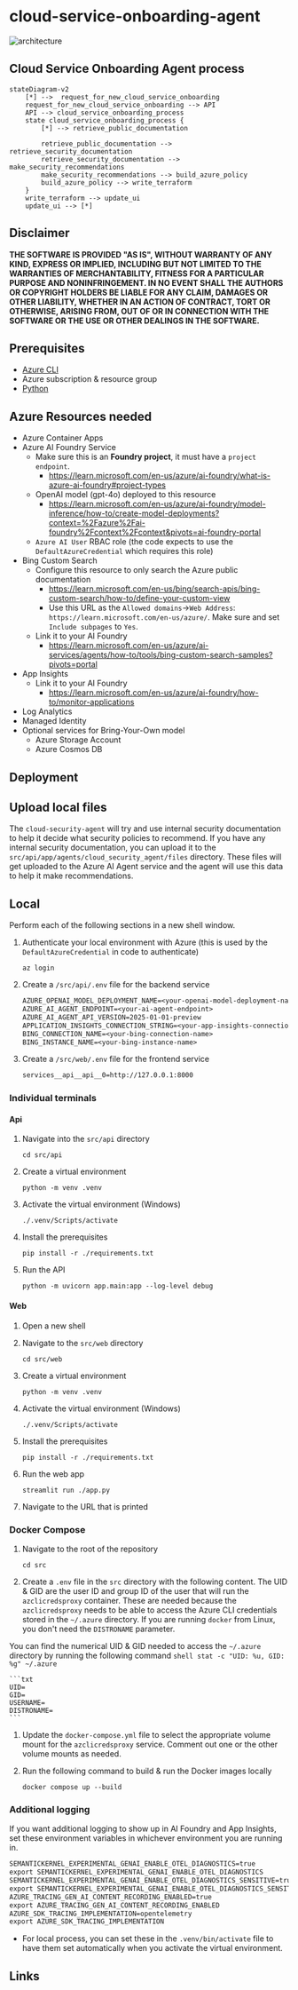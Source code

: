 # cloud-service-onboarding-agent

![architecture](./.img/architecture.drawio.png)

## Cloud Service Onboarding Agent process
```mermaid
stateDiagram-v2
    [*] -->  request_for_new_cloud_service_onboarding
    request_for_new_cloud_service_onboarding --> API
    API --> cloud_service_onboarding_process
    state cloud_service_onboarding_process {
        [*] --> retrieve_public_documentation

        retrieve_public_documentation --> retrieve_security_documentation
        retrieve_security_documentation --> make_security_recommendations
        make_security_recommendations --> build_azure_policy
        build_azure_policy --> write_terraform
    }
    write_terraform --> update_ui
    update_ui --> [*]
```

## Disclaimer

**THE SOFTWARE IS PROVIDED "AS IS", WITHOUT WARRANTY OF ANY KIND, EXPRESS OR IMPLIED, INCLUDING BUT NOT LIMITED TO THE WARRANTIES OF MERCHANTABILITY, FITNESS FOR A PARTICULAR PURPOSE AND NONINFRINGEMENT. IN NO EVENT SHALL THE AUTHORS OR COPYRIGHT HOLDERS BE LIABLE FOR ANY CLAIM, DAMAGES OR OTHER LIABILITY, WHETHER IN AN ACTION OF CONTRACT, TORT OR OTHERWISE, ARISING FROM, OUT OF OR IN CONNECTION WITH THE SOFTWARE OR THE USE OR OTHER DEALINGS IN THE SOFTWARE.**

## Prerequisites

- [Azure CLI](https://docs.microsoft.com/en-us/cli/azure/install-azure-cli)
- Azure subscription & resource group
- [Python](https://www.python.org/downloads/)

## Azure Resources needed

- Azure Container Apps
- Azure AI Foundry Service
    - Make sure this is an **Foundry project**, it must have a `project endpoint`.
        - https://learn.microsoft.com/en-us/azure/ai-foundry/what-is-azure-ai-foundry#project-types
    - OpenAI model (gpt-4o) deployed to this resource
        - https://learn.microsoft.com/en-us/azure/ai-foundry/model-inference/how-to/create-model-deployments?context=%2Fazure%2Fai-foundry%2Fcontext%2Fcontext&pivots=ai-foundry-portal
  - `Azure AI User` RBAC role (the code expects to use the `DefaultAzureCredential` which requires this role)
- Bing Custom Search
    - Configure this resource to only search the Azure public documentation
        - https://learn.microsoft.com/en-us/bing/search-apis/bing-custom-search/how-to/define-your-custom-view
        - Use this URL as the `Allowed domains`->`Web Address`: `https://learn.microsoft.com/en-us/azure/`. Make sure and set `Include subpages` to `Yes`.
    - Link it to your AI Foundry
        - https://learn.microsoft.com/en-us/azure/ai-services/agents/how-to/tools/bing-custom-search-samples?pivots=portal
- App Insights
    - Link it to your AI Foundry
        - https://learn.microsoft.com/en-us/azure/ai-foundry/how-to/monitor-applications
- Log Analytics
- Managed Identity
- Optional services for Bring-Your-Own model
    - Azure Storage Account
    - Azure Cosmos DB

## Deployment

## Upload local files

The `cloud-security-agent` will try and use internal security documentation to help it decide what security policies to recommend. If you have any internal security documentation, you can upload it to the `src/api/app/agents/cloud_security_agent/files` directory. These files will get uploaded to the Azure AI Agent service and the agent will use this data to help it make recommendations.

## Local

Perform each of the following sections in a new shell window.

1.  Authenticate your local environment with Azure (this is used by the `DefaultAzureCredential` in code to authenticate)

    ```shell
    az login
    ```

1.  Create a `/src/api/.env` file for the backend service

    ```txt
    AZURE_OPENAI_MODEL_DEPLOYMENT_NAME=<your-openai-model-deployment-name>
    AZURE_AI_AGENT_ENDPOINT=<your-ai-agent-endpoint>
    AZURE_AI_AGENT_API_VERSION=2025-01-01-preview
    APPLICATION_INSIGHTS_CONNECTION_STRING=<your-app-insights-connection-string>
    BING_CONNECTION_NAME=<your-bing-connection-name>
    BING_INSTANCE_NAME=<your-bing-instance-name>
    ```

1.  Create a `/src/web/.env` file for the frontend service

    ```txt
    services__api__api__0=http://127.0.0.1:8000
    ```

### Individual terminals

#### Api

1.  Navigate into the `src/api` directory

    ```shell
    cd src/api
    ```

1.  Create a virtual environment

    ```shell
    python -m venv .venv
    ```

1.  Activate the virtual environment (Windows)

    ```shell
    ./.venv/Scripts/activate
    ```

1.  Install the prerequisites

    ```shell
    pip install -r ./requirements.txt
    ```

1.  Run the API

    ```shell
    python -m uvicorn app.main:app --log-level debug
    ```

#### Web

1.  Open a new shell

1.  Navigate to the `src/web` directory

    ```shell
    cd src/web
    ```

1.  Create a virtual environment

    ```shell
    python -m venv .venv
    ```

1.  Activate the virtual environment (Windows)

    ```shell
    ./.venv/Scripts/activate
    ```

1.  Install the prerequisites

    ```shell
    pip install -r ./requirements.txt
    ```

1.  Run the web app

    ```shell
    streamlit run ./app.py
    ```

1.  Navigate to the URL that is printed

### Docker Compose

1.  Navigate to the root of the repository

    ```shell
    cd src
    ```

1.  Create a `.env` file in the `src` directory with the following content. The UID & GID are the user ID and group ID of the user that will run the `azclicredsproxy` container. These are needed because the `azclicredsproxy` needs to be able to access the Azure CLI credentials stored in the `~/.azure` directory. If you are running `docker` from Linux, you don't need the `DISTRONAME` parameter.

You can find the numerical UID & GID needed to access the `~/.azure` directory by running the following command
    ```shell
    stat -c "UID: %u, GID: %g" ~/.azure
    ```

    ```txt
    UID=
    GID=
    USERNAME=
    DISTRONAME=
    ```

1.  Update the `docker-compose.yml` file to select the appropriate volume mount for the `azclicredsproxy` service. Comment out one or the other volume mounts as needed.

1.  Run the following command to build & run the Docker images locally

    ```shell
    docker compose up --build
    ```

### Additional logging

If you want additional logging to show up in AI Foundry and App Insights, set these environment variables in whichever environment you are running in.

```txt
SEMANTICKERNEL_EXPERIMENTAL_GENAI_ENABLE_OTEL_DIAGNOSTICS=true
export SEMANTICKERNEL_EXPERIMENTAL_GENAI_ENABLE_OTEL_DIAGNOSTICS
SEMANTICKERNEL_EXPERIMENTAL_GENAI_ENABLE_OTEL_DIAGNOSTICS_SENSITIVE=true
export SEMANTICKERNEL_EXPERIMENTAL_GENAI_ENABLE_OTEL_DIAGNOSTICS_SENSITIVE
AZURE_TRACING_GEN_AI_CONTENT_RECORDING_ENABLED=true
export AZURE_TRACING_GEN_AI_CONTENT_RECORDING_ENABLED
AZURE_SDK_TRACING_IMPLEMENTATION=opentelemetry
export AZURE_SDK_TRACING_IMPLEMENTATION
```

- For local process, you can set these in the `.venv/bin/activate` file to have them set automatically when you activate the virtual environment.

## Links
